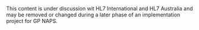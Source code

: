 <p class="stu-note">This content is under discussion wit HL7 International and HL7 Australia and may be removed or changed during a later phase of an implementation project for GP NAPS.</p>